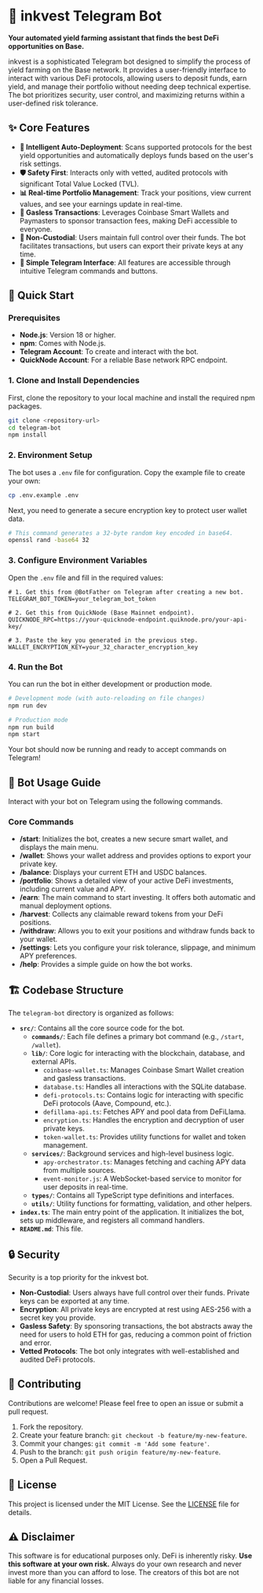 # 🦑 inkvest Telegram Bot

**Your automated yield farming assistant that finds the best DeFi opportunities on Base.**

inkvest is a sophisticated Telegram bot designed to simplify the process of yield farming on the Base network. It provides a user-friendly interface to interact with various DeFi protocols, allowing users to deposit funds, earn yield, and manage their portfolio without needing deep technical expertise. The bot prioritizes security, user control, and maximizing returns within a user-defined risk tolerance.

## ✨ Core Features

- **🐙 Intelligent Auto-Deployment**: Scans supported protocols for the best yield opportunities and automatically deploys funds based on the user's risk settings.
- **🛡️ Safety First**: Interacts only with vetted, audited protocols with significant Total Value Locked (TVL).
- **📊 Real-time Portfolio Management**: Track your positions, view current values, and see your earnings update in real-time.
- **💸 Gasless Transactions**: Leverages Coinbase Smart Wallets and Paymasters to sponsor transaction fees, making DeFi accessible to everyone.
- **🔐 Non-Custodial**: Users maintain full control over their funds. The bot facilitates transactions, but users can export their private keys at any time.
- **🤖 Simple Telegram Interface**: All features are accessible through intuitive Telegram commands and buttons.

## 🚀 Quick Start

### Prerequisites

- **Node.js**: Version 18 or higher.
- **npm**: Comes with Node.js.
- **Telegram Account**: To create and interact with the bot.
- **QuickNode Account**: For a reliable Base network RPC endpoint.

### 1. Clone and Install Dependencies

First, clone the repository to your local machine and install the required npm packages.

```bash
git clone <repository-url>
cd telegram-bot
npm install
```

### 2. Environment Setup

The bot uses a `.env` file for configuration. Copy the example file to create your own:

```bash
cp .env.example .env
```

Next, you need to generate a secure encryption key to protect user wallet data.

```bash
# This command generates a 32-byte random key encoded in base64.
openssl rand -base64 32
```

### 3. Configure Environment Variables

Open the `.env` file and fill in the required values:

```env
# 1. Get this from @BotFather on Telegram after creating a new bot.
TELEGRAM_BOT_TOKEN=your_telegram_bot_token

# 2. Get this from QuickNode (Base Mainnet endpoint).
QUICKNODE_RPC=https://your-quicknode-endpoint.quiknode.pro/your-api-key/

# 3. Paste the key you generated in the previous step.
WALLET_ENCRYPTION_KEY=your_32_character_encryption_key
```

### 4. Run the Bot

You can run the bot in either development or production mode.

```bash
# Development mode (with auto-reloading on file changes)
npm run dev

# Production mode
npm run build
npm start
```

Your bot should now be running and ready to accept commands on Telegram!

## 🤖 Bot Usage Guide

Interact with your bot on Telegram using the following commands.

### Core Commands

- **/start**: Initializes the bot, creates a new secure smart wallet, and displays the main menu.
- **/wallet**: Shows your wallet address and provides options to export your private key.
- **/balance**: Displays your current ETH and USDC balances.
- **/portfolio**: Shows a detailed view of your active DeFi investments, including current value and APY.
- **/earn**: The main command to start investing. It offers both automatic and manual deployment options.
- **/harvest**: Collects any claimable reward tokens from your DeFi positions.
- **/withdraw**: Allows you to exit your positions and withdraw funds back to your wallet.
- **/settings**: Lets you configure your risk tolerance, slippage, and minimum APY preferences.
- **/help**: Provides a simple guide on how the bot works.

## 🏗️ Codebase Structure

The `telegram-bot` directory is organized as follows:

- **`src/`**: Contains all the core source code for the bot.
  - **`commands/`**: Each file defines a primary bot command (e.g., `/start`, `/wallet`).
  - **`lib/`**: Core logic for interacting with the blockchain, database, and external APIs.
    - `coinbase-wallet.ts`: Manages Coinbase Smart Wallet creation and gasless transactions.
    - `database.ts`: Handles all interactions with the SQLite database.
    - `defi-protocols.ts`: Contains logic for interacting with specific DeFi protocols (Aave, Compound, etc.).
    - `defillama-api.ts`: Fetches APY and pool data from DeFiLlama.
    - `encryption.ts`: Handles the encryption and decryption of user private keys.
    - `token-wallet.ts`: Provides utility functions for wallet and token management.
  - **`services/`**: Background services and high-level business logic.
    - `apy-orchestrator.ts`: Manages fetching and caching APY data from multiple sources.
    - `event-monitor.js`: A WebSocket-based service to monitor for user deposits in real-time.
  - **`types/`**: Contains all TypeScript type definitions and interfaces.
  - **`utils/`**: Utility functions for formatting, validation, and other helpers.
- **`index.ts`**: The main entry point of the application. It initializes the bot, sets up middleware, and registers all command handlers.
- **`README.md`**: This file.

## 🔒 Security

Security is a top priority for the inkvest bot.

- **Non-Custodial**: Users always have full control over their funds. Private keys can be exported at any time.
- **Encryption**: All private keys are encrypted at rest using AES-256 with a secret key you provide.
- **Gasless Safety**: By sponsoring transactions, the bot abstracts away the need for users to hold ETH for gas, reducing a common point of friction and error.
- **Vetted Protocols**: The bot only integrates with well-established and audited DeFi protocols.

## 🤝 Contributing

Contributions are welcome! Please feel free to open an issue or submit a pull request.

1. Fork the repository.
2. Create your feature branch: `git checkout -b feature/my-new-feature`.
3. Commit your changes: `git commit -m 'Add some feature'`.
4. Push to the branch: `git push origin feature/my-new-feature`.
5. Open a Pull Request.

## 📄 License

This project is licensed under the MIT License. See the [LICENSE](LICENSE) file for details.

## ⚠️ Disclaimer

This software is for educational purposes only. DeFi is inherently risky. **Use this software at your own risk.** Always do your own research and never invest more than you can afford to lose. The creators of this bot are not liable for any financial losses.